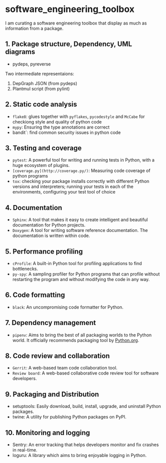 # software_engineering_toolbox

I am curating a software engineering toolbox that display as much as information from a package.

## 1. Package structure, Dependency, UML diagrams

- pydeps, pyreverse

Two intermediate representaions:

1. DepGraph JSON (from pydeps)
2. Plantmul script (from pylint)

## 2. Static code analysis

- `flake8`: glues together with `pyflakes`, `pycodestyle` and `McCabe` for checkiong style and quality of python code
- `mypy`: Ensuring the type annotations are correct
- bandit`: find common security issues in python code

## 3. Testing and coverage

- `pytest`: A powerful tool for writing and running tests in Python, with a huge ecosystem of plugins.
- `[coverage.py](http://coverage.py/)`: Measuring code coverage of python programs
- `tox`: checking your package installs correctly with different Python versions and interpreters; running your tests in each of the environments, configuring your test tool of choice

## 4. Documentation

- `Sphinx`: A tool that makes it easy to create intelligent and beautiful documentation for Python projects.
- `Doxygen`: A tool for writing software reference documentation. The documentation is written within code.

## 5. Performance profiling

- `cProfile`: A built-in Python tool for profiling applications to find bottlenecks.
- `py-spy`: A sampling profiler for Python programs that can profile without restarting the program and without modifying the code in any way.

## 6. Code formatting

- `black`: An uncompromising code formatter for Python.

## 7. Dependency management

- `pipenv`: Aims to bring the best of all packaging worlds to the Python world. It officially recommends packaging tool by [Python.org](http://python.org/).

## 8. Code review and collaboration

- `Gerrit`: A web-based team code collaboration tool.
- `Review board`: A web-based collaborative code review tool for software developers.

## 9. Packaging and Distribution

- setuptools: Easily download, build, install, upgrade, and uninstall Python packages.
- twine: A utility for publishing Python packages on PyPI.

## 10. Monitoring and logging

- Sentry: An error tracking that helps developers monitor and fix crashes in real-time.
- loguru: A library which aims to bring enjoyable logging in Python.
